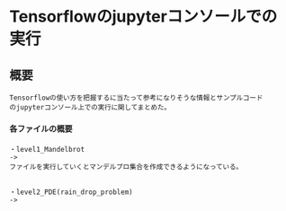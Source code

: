 # Tensorflowのjupyterコンソールでの実行

## 概要
```
Tensorflowの使い方を把握するに当たって参考になりそうな情報とサンプルコード
のjupyterコンソール上での実行に関してまとめた。
```

#### 各ファイルの概要
```
・level1_Mandelbrot
->
ファイルを実行していくとマンデルブロ集合を作成できるようになっている。


・level2_PDE(rain_drop_problem)
->
```
